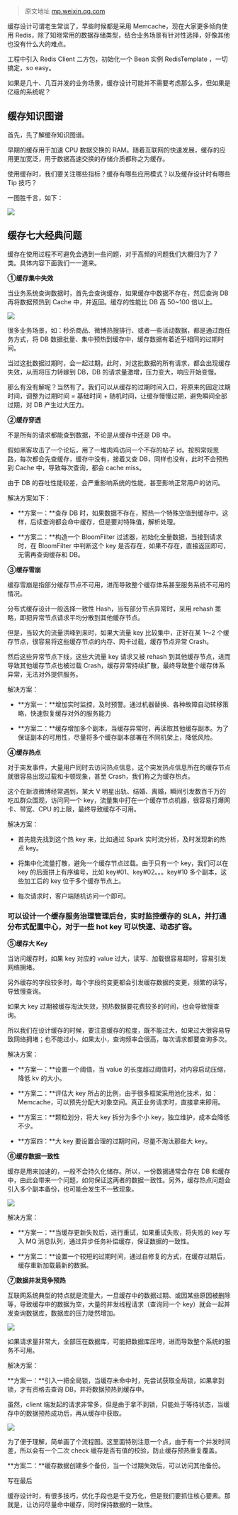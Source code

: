 > 原文地址 [mp.weixin.qq.com](https://mp.weixin.qq.com/s/uWl1gY06ACe0Kw5z3KjPrg)



缓存设计可谓老生常谈了，早些时候都是采用 Memcache，现在大家更多倾向使用 Redis，除了知晓常用的数据存储类型，结合业务场景有针对性选择，好像其他也没有什么大的难点。



工程中引入 Redis Client 二方包，初始化一个 Bean 实例 RedisTemplate ，一切搞定，so easy。



如果是几十、几百并发的业务场景，缓存设计可能并不需要考虑那么多，但如果是亿级的系统呢？  



## 缓存知识图谱

  

首先，先了解缓存知识图谱。

  

早期的缓存用于加速 CPU 数据交换的 RAM。随着互联网的快速发展，缓存的应用更加宽泛，用于数据高速交换的存储介质都称之为缓存。  

  

使用缓存时，我们要关注哪些指标？缓存有哪些应用模式？以及缓存设计时有哪些 Tip 技巧？  

  

一图胜千言，如下：

![](https://mmbiz.qpic.cn/mmbiz_png/2KTof9YshwdmOC0H6kaQlnh3rvWF2hPpNiaSn55nyK0NLBr7xpiatpbcoqnWjCU8t8icsnIm2ZVJPiab5xNB9VtXyA/640?wx_fmt=png)

## 缓存七大经典问题

缓存在使用过程不可避免会遇到一些问题，对于高频的问题我们大概归为了 7 类。具体内容下面我们一一道来。

  

**①缓存集中失效**


当业务系统查询数据时，首先会查询缓存，如果缓存中数据不存在，然后查询 DB 再将数据预热到 Cache 中，并返回。缓存的性能比 DB 高 50~100 倍以上。  

![](https://mmbiz.qpic.cn/mmbiz_png/2KTof9YshwdmOC0H6kaQlnh3rvWF2hPpIRaHsw0YP16TIteNDT02RSv5tyYwe45ict0aOtfn9kwkarJXYomHj2Q/640?wx_fmt=png)

很多业务场景，如：秒杀商品、微博热搜排行、或者一些活动数据，都是通过跑任务方式，将 DB 数据批量、集中预热到缓存中，缓存数据有着近乎相同的过期时间。  

当过这批数据过期时，会一起过期，此时，对这批数据的所有请求，都会出现缓存失效，从而将压力转嫁到 DB，DB 的请求量激增，压力变大，响应开始变慢。  

那么有没有解呢？当然有了。我们可以从缓存的过期时间入口，将原来的固定过期时间，调整为过期时间 = 基础时间 + 随机时间，让缓存慢慢过期，避免瞬间全部过期，对 DB 产生过大压力。  



**②缓存穿透**

不是所有的请求都能查到数据，不论是从缓存中还是 DB 中。  

假如黑客攻击了一个论坛，用了一堆肉鸡访问一个不存的帖子 id。按照常规思路，每次都会先查缓存，缓存中没有，接着又查 DB，同样也没有，此时不会预热到 Cache 中，导致每次查询，都会 cache miss。  

由于 DB 的吞吐性能较差，会严重影响系统的性能，甚至影响正常用户的访问。  

解决方案如下：

*   **方案一：**查存 DB 时，如果数据不存在，预热一个特殊空值到缓存中。这样，后续查询都会命中缓存，但是要对特殊值，解析处理。

*   **方案二：**构造一个 BloomFilter 过滤器，初始化全量数据，当接到请求时，在 BloomFilter 中判断这个 key 是否存在，如果不存在，直接返回即可，无需再查询缓存和 DB。



**③缓存雪崩**

缓存雪崩是指部分缓存节点不可用，进而导致整个缓存体系甚至服务系统不可用的情况。  

分布式缓存设计一般选择一致性 Hash，当有部分节点异常时，采用 rehash 策略，即把异常节点请求平均分散到其他缓存节点。  

但是，当较大的流量洪峰到来时，如果大流量 key 比较集中，正好在某 1～2 个缓存节点，很容易将这些缓存节点的内存、网卡过载，缓存节点异常 Crash。  

然后这些异常节点下线，这些大流量 key 请求又被 rehash 到其他缓存节点，进而导致其他缓存节点也被过载 Crash，缓存异常持续扩散，最终导致整个缓存体系异常，无法对外提供服务。  

解决方案：

*   **方案一：**增加实时监控，及时预警。通过机器替换、各种故障自动转移策略，快速恢复缓存对外的服务能力

*   **方案二：**缓存增加多个副本，当缓存异常时，再读取其他缓存副本。为了保证副本的可用性，尽量将多个缓存副本部署在不同机架上，降低风险。



**④缓存热点**

对于突发事件，大量用户同时去访问热点信息，这个突发热点信息所在的缓存节点就很容易出现过载和卡顿现象，甚至 Crash，我们称之为缓存热点。  



这个在新浪微博经常遇到，某大 V 明星出轨、结婚、离婚，瞬间引发数百千万的吃瓜群众围观，访问同一个 key，流量集中打在一个缓存节点机器，很容易打爆网卡、带宽、CPU 的上限，最终导致缓存不可用。  

解决方案：

*   首先能先找到这个热 key 来，比如通过 Spark 实时流分析，及时发现新的热点 key。

*   将集中化流量打散，避免一个缓存节点过载。由于只有一个 key，我们可以在 key 的后面拼上有序编号，比如 key#01、key#02。。。key#10 多个副本，这些加工后的 key 位于多个缓存节点上。

*   每次请求时，客户端随机访问一个即可。

### 可以设计一个缓存服务治理管理后台，实时监控缓存的 SLA，并打通分布式配置中心，对于一些 hot key 可以快速、动态扩容。  



**⑤缓存大 Key**

当访问缓存时，如果 key 对应的 value 过大，读写、加载很容易超时，容易引发网络拥堵。  

另外缓存的字段较多时，每个字段的变更都会引发缓存数据的变更，频繁的读写，导致慢查询。  

如果大 key 过期被缓存淘汰失效，预热数据要花费较多的时间，也会导致慢查询。  

所以我们在设计缓存的时候，要注意缓存的粒度，既不能过大，如果过大很容易导致网络拥堵；也不能过小，如果太小，查询频率会很高，每次请求都要查询多次。  

解决方案：

*   **方案一：**设置一个阈值，当 value 的长度超过阈值时，对内容启动压缩，降低 kv 的大小。

*   **方案二：**评估大 key 所占的比例，由于很多框架采用池化技术，如：Memcache，可以预先分配大对象空间。真正业务请求时，直接拿来即用。

*   **方案三：**颗粒划分，将大 key 拆分为多个小 key，独立维护，成本会降低不少。

*   **方案四：**大 key 要设置合理的过期时间，尽量不淘汰那些大 key。



**⑥缓存数据一致性**

缓存是用来加速的，一般不会持久化储存。所以，一份数据通常会存在 DB 和缓存中，由此会带来一个问题，如何保证这两者的数据一致性。另外，缓存热点问题会引入多个副本备份，也可能会发生不一致现象。  

![](https://mmbiz.qpic.cn/mmbiz_png/2KTof9YshwdmOC0H6kaQlnh3rvWF2hPp1KtrV6wKkUEZxHHicAfQWyXGY1MkNw1NuTiczeqWOEAaxk0f9L48dC4w/640?wx_fmt=png)

解决方案：

*   **方案一：**当缓存更新失败后，进行重试，如果重试失败，将失败的 key 写入 MQ 消息队列，通过异步任务补偿缓存，保证数据的一致性。

*   **方案二：**设置一个较短的过期时间，通过自修复的方式，在缓存过期后，缓存重新加载最新的数据。



**⑦数据并发竞争预热**

互联网系统典型的特点就是流量大，一旦缓存中的数据过期、或因某些原因被删除等，导致缓存中的数据为空，大量的并发线程请求（查询同一个 key）就会一起并发查询数据库，数据库的压力陡然增加。  

![](https://mmbiz.qpic.cn/mmbiz_jpg/2KTof9YshwdmOC0H6kaQlnh3rvWF2hPpEkjLW0mTEN6cheaFOG4icgpjnvv9BDeJeQwJfpOZdIVyES3ler7FT6w/640?wx_fmt=jpeg)

如果请求量非常大，全部压在数据库，可能把数据库压垮，进而导致整个系统的服务不可用。  

解决方案：

**方案一：**引入一把全局锁，当缓存未命中时，先尝试获取全局锁，如果拿到锁，才有资格去查询 DB，并将数据预热到缓存中。  

虽然，client 端发起的请求非常多，但是由于拿不到锁，只能处于等待状态，当缓存中的数据预热成功后，再从缓存中获取。

![](https://mmbiz.qpic.cn/mmbiz_jpg/2KTof9YshwdmOC0H6kaQlnh3rvWF2hPpj5XWY0qwbBOL0tz3Q35T9vwZd6iaWwjgtAl60OZBrfWYZLEG8u3qsQA/640?wx_fmt=jpeg)

为了便于理解，简单画了个流程图。这里面特别注意一个点，由于有一个并发时间差，所以会有一个二次 check 缓存是否有值的校验，防止缓存预热重复覆盖。

  

**方案二：**缓存数据创建多个备份，当一个过期失效后，可以访问其他备份。

  

写在最后

缓存设计时，有很多技巧，优化手段也是千变万化，但是我们要抓住核心要素。那就是，让访问尽量命中缓存，同时保持数据的一致性。  

